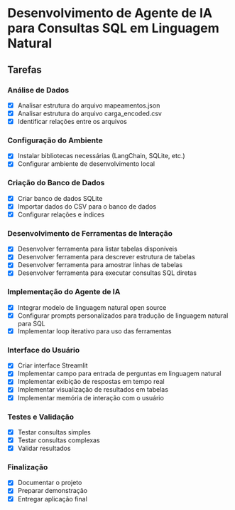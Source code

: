 # Desenvolvimento de Agente de IA para Consultas SQL em Linguagem Natural

## Tarefas

### Análise de Dados
- [x] Analisar estrutura do arquivo mapeamentos.json
- [x] Analisar estrutura do arquivo carga_encoded.csv
- [x] Identificar relações entre os arquivos

### Configuração do Ambiente
- [x] Instalar bibliotecas necessárias (LangChain, SQLite, etc.)
- [x] Configurar ambiente de desenvolvimento local

### Criação do Banco de Dados
- [x] Criar banco de dados SQLite
- [x] Importar dados do CSV para o banco de dados
- [x] Configurar relações e índices

### Desenvolvimento de Ferramentas de Interação
- [x] Desenvolver ferramenta para listar tabelas disponíveis
- [x] Desenvolver ferramenta para descrever estrutura de tabelas
- [x] Desenvolver ferramenta para amostrar linhas de tabelas
- [x] Desenvolver ferramenta para executar consultas SQL diretas

### Implementação do Agente de IA
- [x] Integrar modelo de linguagem natural open source
- [x] Configurar prompts personalizados para tradução de linguagem natural para SQL
- [x] Implementar loop iterativo para uso das ferramentas

### Interface do Usuário
- [x] Criar interface Streamlit
- [x] Implementar campo para entrada de perguntas em linguagem natural
- [x] Implementar exibição de respostas em tempo real
- [x] Implementar visualização de resultados em tabelas
- [x] Implementar memória de interação com o usuário

### Testes e Validação
- [x] Testar consultas simples
- [x] Testar consultas complexas
- [x] Validar resultados

### Finalização
- [x] Documentar o projeto
- [x] Preparar demonstração
- [x] Entregar aplicação final
